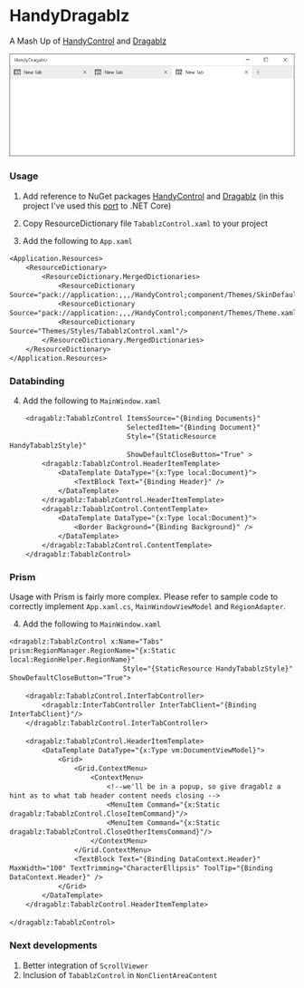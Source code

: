 # HandyDragablz
A Mash Up of [HandyControl](https://github.com/HandyOrg/HandyControl) and [Dragablz](https://github.com/ButchersBoy/Dragablz)

![Screenshot](Screenshots/sample2.png)

### Usage

1. Add reference to NuGet packages [HandyControl](https://www.nuget.org/packages/HandyControl) and [Dragablz](https://www.nuget.org/packages/HIT.Dragablz) (in this project I've used this [port](https://github.com/highway-it/Dragablz) to .NET Core)

2. Copy ResourceDictionary file `TabablzControl.xaml` to your project

3. Add the following to `App.xaml`
```xaml
<Application.Resources>
    <ResourceDictionary>
        <ResourceDictionary.MergedDictionaries>
            <ResourceDictionary Source="pack://application:,,,/HandyControl;component/Themes/SkinDefault.xaml"/>
            <ResourceDictionary Source="pack://application:,,,/HandyControl;component/Themes/Theme.xaml"/>
            <ResourceDictionary Source="Themes/Styles/TabablzControl.xaml"/>
        </ResourceDictionary.MergedDictionaries>
    </ResourceDictionary>
</Application.Resources>
```

### Databinding

4. Add the following to `MainWindow.xaml`
```xaml
    <dragablz:TabablzControl ItemsSource="{Binding Documents}" 
                             SelectedItem="{Binding Document}" 
                             Style="{StaticResource HandyTabablzStyle}" 
                             ShowDefaultCloseButton="True" >
        <dragablz:TabablzControl.HeaderItemTemplate>
            <DataTemplate DataType="{x:Type local:Document}">
                <TextBlock Text="{Binding Header}" />
            </DataTemplate>
        </dragablz:TabablzControl.HeaderItemTemplate>
        <dragablz:TabablzControl.ContentTemplate>
            <DataTemplate DataType="{x:Type local:Document}">
                <Border Background="{Binding Background}" />
            </DataTemplate>
        </dragablz:TabablzControl.ContentTemplate>
    </dragablz:TabablzControl>
```

### Prism

Usage with Prism is fairly more complex. Please refer to sample code to correctly implement `App.xaml.cs`, `MainWindowViewModel` and `RegionAdapter`.

4. Add the following to `MainWindow.xaml`
```xaml
<dragablz:TabablzControl x:Name="Tabs" prism:RegionManager.RegionName="{x:Static local:RegionHelper.RegionName}"
                            Style="{StaticResource HandyTabablzStyle}" ShowDefaultCloseButton="True">
        
    <dragablz:TabablzControl.InterTabController>
        <dragablz:InterTabController InterTabClient="{Binding InterTabClient}"/>
    </dragablz:TabablzControl.InterTabController>
        
    <dragablz:TabablzControl.HeaderItemTemplate>
        <DataTemplate DataType="{x:Type vm:DocumentViewModel}">
            <Grid>
                <Grid.ContextMenu>
                    <ContextMenu>
                        <!--we'll be in a popup, so give dragablz a hint as to what tab header content needs closing -->
                        <MenuItem Command="{x:Static dragablz:TabablzControl.CloseItemCommand}"/>
                        <MenuItem Command="{x:Static dragablz:TabablzControl.CloseOtherItemsCommand}"/>
                    </ContextMenu>
                </Grid.ContextMenu>
                <TextBlock Text="{Binding DataContext.Header}" MaxWidth="100" TextTrimming="CharacterEllipsis" ToolTip="{Binding DataContext.Header}" />
            </Grid>
        </DataTemplate>
    </dragablz:TabablzControl.HeaderItemTemplate>
                
</dragablz:TabablzControl>
```

### Next developments

1. Better integration of `ScrollViewer`
2. Inclusion of `TabablzControl` in `NonClientAreaContent`
